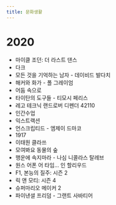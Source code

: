 ```yaml
---
title: 문화생활
---
```


# 2020

- 마이클 조던: 더 라스트 댄스
- 다크
- 모든 것을 기억하는 남자 - 데이비드 발다치
- 해커와 화가 - 폴 그레이엄
- 어둠 속으로
- 타이탄의 도구들 - 티모시 페리스
- 레고 테크닉 랜드로버 디펜더 42110
- 인간수업
- 익스트랙션
- 언스크립티드 - 엠제이 드마코
- 1917
- 이태원 클라쓰
- 모여봐요 동물의 숲
- 행운에 속지마라 - 나심 니콜라스 탈레브
- 원스 어폰 어 타임... 인 할리우드
- F1, 본능의 질주: 시즌 2
- 릭 앤 모티: 시즌 4
- 슈퍼마리오 메이커 2
- 파이낸셜 프리덤 - 그랜트 사바티어
